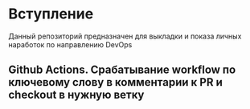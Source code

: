 # Вступление

Данный репозиторий предназначен для выкладки и показа личных наработок по направлению DevOps

## Github Actions. Срабатывание workflow по ключевому слову в комментарии к PR и checkout в нужную ветку

